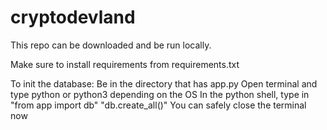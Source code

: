 # cryptodevland

This repo can be downloaded and be run locally.

Make sure to install requirements from requirements.txt

To init the database:
  Be in the directory that has app.py
  Open terminal and type python or python3 depending on the OS
  In the python shell, type in
    "from app import db"
    "db.create_all()"
  You can safely close the terminal now

